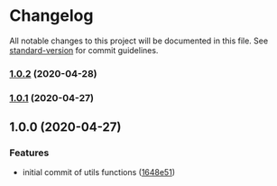 # Changelog

All notable changes to this project will be documented in this file. See [standard-version](https://github.com/conventional-changelog/standard-version) for commit guidelines.

### [1.0.2](https://github.com/devnetic/utils/compare/v1.0.1...v1.0.2) (2020-04-28)

### [1.0.1](https://github.com/devnetic/utils/compare/v1.1.0...v1.0.1) (2020-04-27)

## 1.0.0 (2020-04-27)


### Features

* initial commit of utils functions ([1648e51](https://github.com/devnetic/utils/commit/1648e5130b69ace0fb5f30171aaa82cda3a066df))
